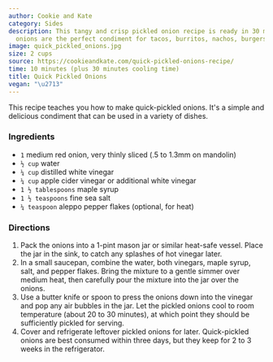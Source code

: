 ```yaml
---
author: Cookie and Kate
category: Sides
description: This tangy and crisp pickled onion recipe is ready in 30 minutes. These
  onions are the perfect condiment for tacos, burritos, nachos, burgers and more.
image: quick_pickled_onions.jpg
size: 2 cups
source: https://cookieandkate.com/quick-pickled-onions-recipe/
time: 10 minutes (plus 30 minutes cooling time)
title: Quick Pickled Onions
vegan: "\u2713"
---
```

This recipe teaches you how to make quick-pickled onions. It's a simple and delicious condiment that can be used in a variety of dishes. 

### Ingredients

* `1` medium red onion, very thinly sliced (.5 to 1.3mm on mandolin)
* `½ cup` water
* `¼ cup` distilled white vinegar
* `¼ cup` apple cider vinegar or additional white vinegar
* `1 ½ tablespoons` maple syrup
* `1 ½ teaspoons` fine sea salt
* `¼ teaspoon` aleppo pepper flakes (optional, for heat)

### Directions

1. Pack the onions into a 1-pint mason jar or similar heat-safe vessel. Place the jar in the sink, to catch any splashes of hot vinegar later.
2. In a small saucepan, combine the water, both vinegars, maple syrup, salt, and pepper flakes. Bring the mixture to a gentle simmer over medium heat, then carefully pour the mixture into the jar over the onions.
3. Use a butter knife or spoon to press the onions down into the vinegar and pop any air bubbles in the jar. Let the pickled onions cool to room temperature (about 20 to 30 minutes), at which point they should be sufficiently pickled for serving.
4. Cover and refrigerate leftover pickled onions for later. Quick-pickled onions are best consumed within three days, but they keep for 2 to 3 weeks in the refrigerator.